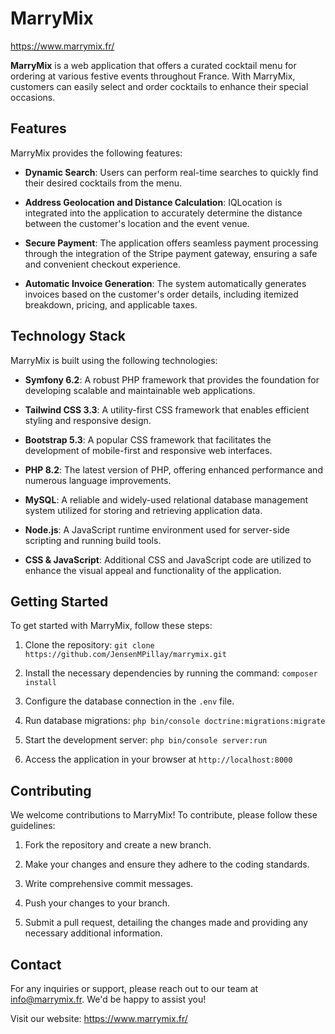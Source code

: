 # MarryMix

https://www.marrymix.fr/

**MarryMix** is a web application that offers a curated cocktail menu for ordering at various festive events throughout France. With MarryMix, customers can easily select and order cocktails to enhance their special occasions.

## Features

MarryMix provides the following features:

- **Dynamic Search**: Users can perform real-time searches to quickly find their desired cocktails from the menu.

- **Address Geolocation and Distance Calculation**: IQLocation is integrated into the application to accurately determine the distance between the customer's location and the event venue.

- **Secure Payment**: The application offers seamless payment processing through the integration of the Stripe payment gateway, ensuring a safe and convenient checkout experience.

- **Automatic Invoice Generation**: The system automatically generates invoices based on the customer's order details, including itemized breakdown, pricing, and applicable taxes.

## Technology Stack

MarryMix is built using the following technologies:

- **Symfony 6.2**: A robust PHP framework that provides the foundation for developing scalable and maintainable web applications.

- **Tailwind CSS 3.3**: A utility-first CSS framework that enables efficient styling and responsive design.

- **Bootstrap 5.3**: A popular CSS framework that facilitates the development of mobile-first and responsive web interfaces.

- **PHP 8.2**: The latest version of PHP, offering enhanced performance and numerous language improvements.

- **MySQL**: A reliable and widely-used relational database management system utilized for storing and retrieving application data.

- **Node.js**: A JavaScript runtime environment used for server-side scripting and running build tools.

- **CSS & JavaScript**: Additional CSS and JavaScript code are utilized to enhance the visual appeal and functionality of the application.

## Getting Started

To get started with MarryMix, follow these steps:

1. Clone the repository: `git clone https://github.com/JensenMPillay/marrymix.git`

2. Install the necessary dependencies by running the command: `composer install`

3. Configure the database connection in the `.env` file.

4. Run database migrations: `php bin/console doctrine:migrations:migrate`

5. Start the development server: `php bin/console server:run`

6. Access the application in your browser at `http://localhost:8000`

## Contributing

We welcome contributions to MarryMix! To contribute, please follow these guidelines:

1. Fork the repository and create a new branch.

2. Make your changes and ensure they adhere to the coding standards.

3. Write comprehensive commit messages.

4. Push your changes to your branch.

5. Submit a pull request, detailing the changes made and providing any necessary additional information.

## Contact

For any inquiries or support, please reach out to our team at info@marrymix.fr. We'd be happy to assist you!

Visit our website: https://www.marrymix.fr/

